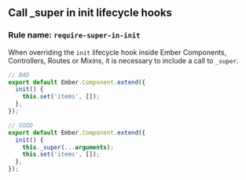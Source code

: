 ## Call _super in init lifecycle hooks

### Rule name: `require-super-in-init`

When overriding the `init` lifecycle hook inside Ember Components, Controllers, Routes or Mixins, it is necessary to include a call to `_super`.

```javascript
// BAD
export default Ember.Component.extend({
  init() {
    this.set('items', []);
  },
});
```

```javascript
// GOOD
export default Ember.Component.extend({
  init() {
    this._super(...arguments);
    this.set('items', []);
  },
});
```
